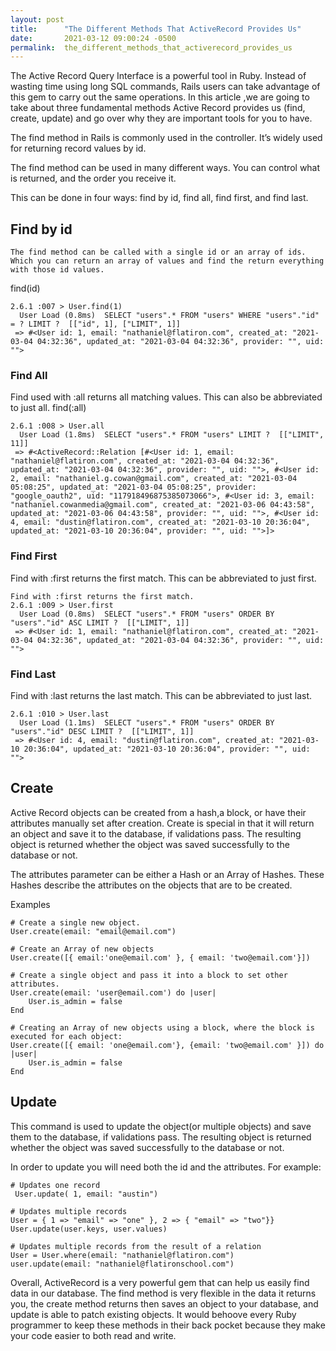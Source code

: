 ```yaml
---
layout: post
title:      "The Different Methods That ActiveRecord Provides Us"
date:       2021-03-12 09:00:24 -0500
permalink:  the_different_methods_that_activerecord_provides_us
---
```



The Active Record Query Interface is a powerful tool in Ruby. Instead of wasting time using long SQL commands, Rails users can take advantage of this gem to carry out the same operations. In this article ,we are going to take about three fundamental methods Active Record provides us (find, create, update) and go over why they are important tools for you to have.

The find method in Rails is commonly used in the controller. It’s widely used for returning record values by id.

The find method can be used in many different ways. You can control what is returned, and the order you receive it.

This can be done in four ways: find by id, find all, find first, and find last.

## Find by id
	The find method can be called with a single id or an array of ids. Which you can return an array of values and find the return everything with those id values.
find(id)
```
2.6.1 :007 > User.find(1)
  User Load (0.8ms)  SELECT "users".* FROM "users" WHERE "users"."id" = ? LIMIT ?  [["id", 1], ["LIMIT", 1]]
 => #<User id: 1, email: "nathaniel@flatiron.com", created_at: "2021-03-04 04:32:36", updated_at: "2021-03-04 04:32:36", provider: "", uid: "">
```


### Find All
Find used with :all returns all matching values. This can also be abbreviated to just all.
find(:all)
```
2.6.1 :008 > User.all
  User Load (1.8ms)  SELECT "users".* FROM "users" LIMIT ?  [["LIMIT", 11]]
 => #<ActiveRecord::Relation [#<User id: 1, email: "nathaniel@flatiron.com", created_at: "2021-03-04 04:32:36", updated_at: "2021-03-04 04:32:36", provider: "", uid: "">, #<User id: 2, email: "nathaniel.g.cowan@gmail.com", created_at: "2021-03-04 05:08:25", updated_at: "2021-03-04 05:08:25", provider: "google_oauth2", uid: "117918496875385073066">, #<User id: 3, email: "nathaniel.cowanmedia@gmail.com", created_at: "2021-03-06 04:43:58", updated_at: "2021-03-06 04:43:58", provider: "", uid: "">, #<User id: 4, email: "dustin@flatiron.com", created_at: "2021-03-10 20:36:04", updated_at: "2021-03-10 20:36:04", provider: "", uid: "">]>
```


### Find First
Find with :first returns the first match. This can be abbreviated to just first.
```
Find with :first returns the first match.
2.6.1 :009 > User.first
  User Load (0.8ms)  SELECT "users".* FROM "users" ORDER BY "users"."id" ASC LIMIT ?  [["LIMIT", 1]]
 => #<User id: 1, email: "nathaniel@flatiron.com", created_at: "2021-03-04 04:32:36", updated_at: "2021-03-04 04:32:36", provider: "", uid: "">
```


### Find Last
Find with :last returns the last match. This can be abbreviated to just last.
```
2.6.1 :010 > User.last
  User Load (1.1ms)  SELECT "users".* FROM "users" ORDER BY "users"."id" DESC LIMIT ?  [["LIMIT", 1]]
 => #<User id: 4, email: "dustin@flatiron.com", created_at: "2021-03-10 20:36:04", updated_at: "2021-03-10 20:36:04", provider: "", uid: "">
```


## Create
Active Record objects can be created from a hash,a block, or have their attributes manually set after creation. Create is special in that it will return an object and save it to the database, if validations pass. The resulting object is returned whether the object was saved successfully to the database or not.

The attributes parameter can be either a Hash or an Array of Hashes. These Hashes describe the attributes on the objects that are to be created.

Examples
```
# Create a single new object.
User.create(email: "email@email.com")

# Create an Array of new objects
User.create([{ email:'one@email.com' }, { email: 'two@email.com'}])

# Create a single object and pass it into a block to set other attributes.
User.create(email: 'user@email.com') do |user|
	User.is_admin = false
End

# Creating an Array of new objects using a block, where the block is executed for each object:
User.create([{ email: 'one@email.com'}, {email: 'two@email.com' }]) do |user|
	User.is_admin = false
End
```

## Update
This command is used to update the object(or multiple objects) and save them to the database, if validations pass. The resulting object is returned whether the object was saved successfully to the database or not.

In order to update you will need both the id and the attributes.
For example:
```
# Updates one record
 User.update( 1, email: "austin")

# Updates multiple records
User = { 1 => "email" => "one" }, 2 => { "email" => "two"}}
User.update(user.keys, user.values)

# Updates multiple records from the result of a relation
User = User.where(email: "nathaniel@flatiron.com")
user.update(email: "nathaniel@flatironschool.com")
```


Overall, ActiveRecord is a very powerful gem that can help us easily find data in our database. The find method is very flexible in the data it returns you, the create method returns then saves an object to your database, and update is able to patch existing objects. It would behoove every Ruby programmer to keep these methods in their back pocket because they make your code easier to both read and write.

